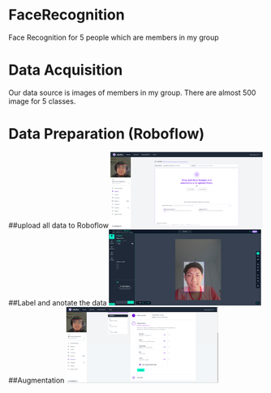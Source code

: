 # FaceRecognition
 Face Recognition for 5 people which are members in my group
 
# Data Acquisition
 Our data source is images of members in my group. There are almost 500 image for 5 classes.

# Data Preparation (Roboflow)

##upload all data to Roboflow
<img
  src="/Readme_md/upload2roboflow.png"
  alt="Alt text"
  title="Optional title"
  style="display: inline-block; margin: 0 auto; max-width: 300px">
##Label and anotate the data
<img
  src="/Readme_md/anotation.png"
  alt="Alt text"
  title="Optional title"
  style="display: inline-block; margin: 0 auto; max-width: 300px">
##Augmentation
<img
  src="/Readme_md/augmentation.png"
  alt="Alt text"
  title="Optional title"
  style="display: inline-block; margin: 0 auto; max-width: 300px">
